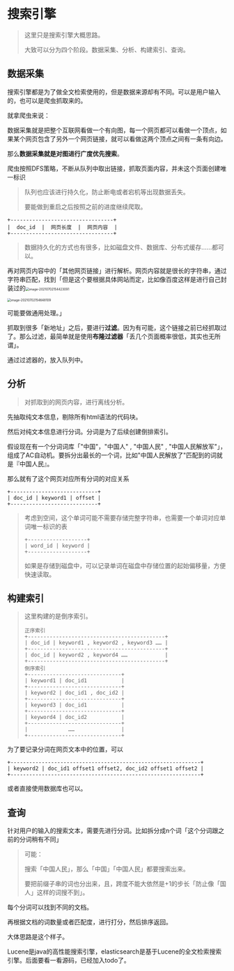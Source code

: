 # 搜索引擎

> 这里只是搜索引擎大概思路。
>
> 大致可以分为四个阶段。数据采集、分析、构建索引、查询。

## 数据采集

搜索引擎都是为了做全文检索使用的，但是数据来源却有不同。可以是用户输入的，也可以是爬虫抓取来的。

就拿爬虫来说：

数据采集就是把整个互联网看做一个有向图，每一个网页都可以看做一个顶点，如果某个网页包含了另外一个网页链接，就可以看做这两个顶点之间有一条有向边。

那么**数据采集就是对图进行广度优先搜索**。

爬虫按照DFS策略，不断从队列中取出链接，抓取页面内容，并未这个页面创建唯一标识

> 队列也应该进行持久化，防止断电或者宕机等出现数据丢失。
>
> 要能做到重启之后按照之前的进度继续爬取。

```table
+---------------------------------+
|  doc_id  |  网页长度  |  网页内容  |
+---------------------------------+
```

> 数据持久化的方式也有很多，比如磁盘文件、数据库、分布式缓存……都可以。

再对网页内容中的「其他网页链接」进行解析。网页内容就是很长的字符串，通过字符串匹配，找到<a href:></a>「但是这个要根据具体网站而定，比如像百度这样是进行自己封装过的<img src="https://gitee.com/wangigor/typora-images/raw/master/image-20210702154423091.png" alt="image-20210702154423091" style="zoom:50%;" />

<img src="https://gitee.com/wangigor/typora-images/raw/master/image-20210702154648109.png" alt="image-20210702154648109" style="zoom:50%;" />

可能要做通用处理。」

抓取到很多「新地址」之后，要进行**过滤**。因为有可能，这个链接之前已经抓取过了。那么过滤，最简单就是使用**布隆过滤器**「丢几个页面概率很低，其实也无所谓」。

通过过滤器的，放入队列中。

## 分析

> 对抓取到的网页内容，进行离线分析。

先抽取纯文本信息，剔除所有html语法的代码块。

然后对纯文本信息进行分词。分词是为了后续创建倒排索引。

假设现在有一个分词词库「"中国"，"中国人"  , "中国人民" , "中国人民解放军"」，组成了AC自动机。要拆分出最长的一个词，比如"中国人民解放了"匹配到的词就是『中国人民』。

那么就有了这个网页对应所有分词的对应关系

```table
+----------------------------+
| doc_id | keyword1 | offset |
+----------------------------+
```

> 考虑到空间，这个单词可能不需要存储完整字符串，也需要一个单词对应单词唯一标识的表
>
> ```table
> +-------------------+
> | word_id | keyword |
> +-------------------+
> ```
>
> 如果是存储到磁盘中，可以记录单词在磁盘中存储位置的起始偏移量，方便快速读取。

## 构建索引

> 这里构建的是倒序索引。
>
> ```table
> 正序索引
> +--------------------------------------------+
> | doc_id | keyword1 , keyword2 , keyword3 …… |
> +--------------------------------------------+
> | doc_id | keyword2 , keyword4 ……            |
> +--------------------------------------------+
> 倒序索引
> +------------------------------+
> | keyword1 | doc_id1           |
> +------------------------------+
> | keyword2 | doc_id1 , doc_id2 |
> +------------------------------+
> | keyword3 | doc_id1           |
> +------------------------------+
> | keyword4 | doc_id2           |
> +------------------------------+
> |             ……               |
> +------------------------------+
> ```

为了要记录分词在网页文本中的位置，可以

```table
+-------------------------------------------------------------+
| keyword2 | doc_id1 offset1 offset2, doc_id2 offset1 offset2 |
+-------------------------------------------------------------+
```

或者直接使用数据库也可以。

## 查询

针对用户的输入的搜索文本，需要先进行分词。比如拆分成n个词「这个分词跟之前的分词稍有不同」

> 可能：
>
> 搜索「中国人民」，那么「中国」「中国人民」都要搜索出来。
>
> 要把前缀子串的词也分出来，且，跨度不能大依然是+1的步长「防止像「国人」这样的词搜不到」。

每个分词可以找到不同的文档。

再根据文档的词数量或者匹配度，进行打分，然后排序返回。



大体思路是这个样子。

Lucene是java的高性能搜索引擎，elasticsearch是基于Lucene的全文检索搜索引擎。后面要看一看源码，已经加入todo了。